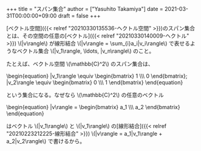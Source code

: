 +++
title = "スパン集合"
author = ["Yasuhito Takamiya"]
date = 2021-03-31T00:00:00+09:00
draft = false
+++

[ベクトル空間]({{< relref "20210330135536-ヘクトル空間" >}})のスパン集合とは、その空間の任意の[ベクトル]({{< relref "20210330140009-ヘクトル" >}}) \\(|v\rangle\\) が線形結合 \\(|v\rangle = \sum\_{i}a\_i|v\_i\rangle\\) で表せるようなベクトル集合 \\(|v\_1\rangle, \ldots, |v\_n\rangle\\) のこと。

たとえば、ベクトル空間 \\(\mathbb{C}^2\\) のスパン集合は、

\begin{equation}
|v\_1\rangle \equiv
\begin{bmatrix}
1 \\\\\\
0
\end{bmatrix};\
|v\_2\rangle \equiv
\begin{bmatrix}
0 \\\\\\
1
\end{bmatrix}
\end{equation}

という集合になる。なぜなら \\(\mathbb{C}^2\\) の任意のベクトル

\begin{equation}
|v\rangle =
\begin{bmatrix}
a\_1 \\\\\\
a\_2
\end{bmatrix}
\end{equation}

はベクトル \\(|v\_1\rangle\\) と \\(|v\_1\rangle\\) の[線形結合]({{< relref "20210223212225-線形結合" >}}) \\(|v\rangle = a\_1|v\_1\rangle + a\_2|v\_2\rangle\\) で書けるから。

